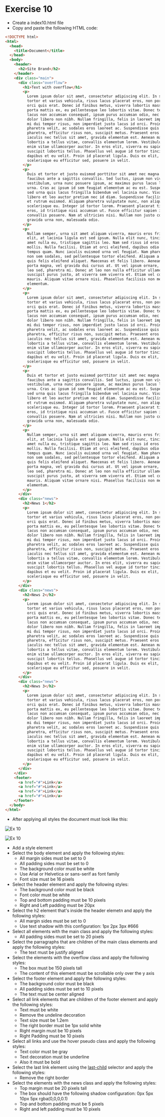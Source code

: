 # Exercise 10

- Create a index10.html file
- Copy and paste the following HTML code:

```html
<!DOCTYPE html>
<html>
  <head>
    <title>Document</title>
  </head>
  <body>
    <header>
      <h2>Site Brand</h2>
    </header>
    <div class="main">
      <div class="overflow">
        <h1>Text with overflow</h1>
        <p>
          Lorem ipsum dolor sit amet, consectetur adipiscing elit. In suscipit,
          tortor et varius vehicula, risus lacus placerat eros, non porta diam
          orci quis erat. Donec id finibus metus, viverra lobortis massa. Duis
          porta mattis ex, eu pellentesque leo lobortis vitae. Donec tempor,
          lacus non accumsan consequat, ipsum purus accumsan odio, nec luctus
          dolor libero non nibh. Nullam fringilla, felis in laoreet imperdiet,
          mi dui tempor risus, non imperdiet justo lacus id orci. Proin pretium
          pharetra velit, ac sodales eros laoreet ac. Suspendisse quis erat
          pharetra, efficitur risus non, suscipit metus. Praesent eros quam,
          iaculis nec tellus sit amet, gravida elementum est. Aenean massa elit,
          lobortis a tellus vitae, convallis elementum lorem. Vestibulum feugiat
          enim vitae ullamcorper auctor. In eros elit, viverra eu sapien in,
          suscipit lobortis tellus. Phasellus vel augue id tortor tincidunt
          dapibus et eu velit. Proin id placerat ligula. Duis ex elit,
          scelerisque eu efficitur sed, posuere in velit.
        </p>
        <p>
          Duis et tortor et justo euismod porttitor sit amet nec magna. Etiam
          faucibus ante a sagittis convallis. Sed luctus, ipsum non viverra
          vestibulum, urna nunc posuere ipsum, ac maximus purus lacus luctus
          urna. Cras ac ipsum id sem feugiat elementum ac eu est. Suspendisse
          sed urna quis lacus fringilla bibendum vel lacinia nunc. Vivamus ut
          libero et leo auctor pretium nec id diam. Suspendisse facilisis nisi
          et rutrum euismod. Aliquam pharetra vulputate nunc, non aliquet urna
          scelerisque eu. Integer id tortor lorem. Praesent placerat tincidunt
          eros, id tristique nisi accumsan ut. Fusce efficitur sapien id
          convallis posuere. Nam at ultricies nisi. Nullam non justo consequat,
          gravida urna non, malesuada odio.
        </p>
        <p>
          Nullam semper, urna sit amet aliquam viverra, mauris eros fringilla
          elit, at lacinia ligula est sed ipsum. Nulla elit nunc, tincidunt sit
          amet nulla eu, tristique sagittis leo. Nam sed risus id eros fringilla
          mollis. Nulla facilisi. Etiam at orci eleifend, dapibus odio quis,
          tempus quam. Nunc iaculis euismod urna vel feugiat. Nam pharetra justo
          non sem sodales, sed pellentesque tortor eleifend. Aliquam a metus
          quis felis eleifend aliquet. Maecenas et felis libero. Aenean cursus
          porta magna, vel gravida dui cursus at. Ut vel ipsum ornare, pretium
          leo sed, pharetra mi. Donec at leo non nulla efficitur ullamcorper. Ut
          suscipit purus justo, at viverra sem viverra et. Etiam vel consequat
          mauris. Aliquam vitae ornare nisi. Phasellus facilisis non metus vitae
          elementum.
        </p>
        <p>
          Lorem ipsum dolor sit amet, consectetur adipiscing elit. In suscipit,
          tortor et varius vehicula, risus lacus placerat eros, non porta diam
          orci quis erat. Donec id finibus metus, viverra lobortis massa. Duis
          porta mattis ex, eu pellentesque leo lobortis vitae. Donec tempor,
          lacus non accumsan consequat, ipsum purus accumsan odio, nec luctus
          dolor libero non nibh. Nullam fringilla, felis in laoreet imperdiet,
          mi dui tempor risus, non imperdiet justo lacus id orci. Proin pretium
          pharetra velit, ac sodales eros laoreet ac. Suspendisse quis erat
          pharetra, efficitur risus non, suscipit metus. Praesent eros quam,
          iaculis nec tellus sit amet, gravida elementum est. Aenean massa elit,
          lobortis a tellus vitae, convallis elementum lorem. Vestibulum feugiat
          enim vitae ullamcorper auctor. In eros elit, viverra eu sapien in,
          suscipit lobortis tellus. Phasellus vel augue id tortor tincidunt
          dapibus et eu velit. Proin id placerat ligula. Duis ex elit,
          scelerisque eu efficitur sed, posuere in velit.
        </p>
        <p>
          Duis et tortor et justo euismod porttitor sit amet nec magna. Etiam
          faucibus ante a sagittis convallis. Sed luctus, ipsum non viverra
          vestibulum, urna nunc posuere ipsum, ac maximus purus lacus luctus
          urna. Cras ac ipsum id sem feugiat elementum ac eu est. Suspendisse
          sed urna quis lacus fringilla bibendum vel lacinia nunc. Vivamus ut
          libero et leo auctor pretium nec id diam. Suspendisse facilisis nisi
          et rutrum euismod. Aliquam pharetra vulputate nunc, non aliquet urna
          scelerisque eu. Integer id tortor lorem. Praesent placerat tincidunt
          eros, id tristique nisi accumsan ut. Fusce efficitur sapien id
          convallis posuere. Nam at ultricies nisi. Nullam non justo consequat,
          gravida urna non, malesuada odio.
        </p>
        <p>
          Nullam semper, urna sit amet aliquam viverra, mauris eros fringilla
          elit, at lacinia ligula est sed ipsum. Nulla elit nunc, tincidunt sit
          amet nulla eu, tristique sagittis leo. Nam sed risus id eros fringilla
          mollis. Nulla facilisi. Etiam at orci eleifend, dapibus odio quis,
          tempus quam. Nunc iaculis euismod urna vel feugiat. Nam pharetra justo
          non sem sodales, sed pellentesque tortor eleifend. Aliquam a metus
          quis felis eleifend aliquet. Maecenas et felis libero. Aenean cursus
          porta magna, vel gravida dui cursus at. Ut vel ipsum ornare, pretium
          leo sed, pharetra mi. Donec at leo non nulla efficitur ullamcorper. Ut
          suscipit purus justo, at viverra sem viverra et. Etiam vel consequat
          mauris. Aliquam vitae ornare nisi. Phasellus facilisis non metus vitae
          elementum.
        </p>
      </div>
      <div class="news">
        <h2>News 1</h2>
        <p>
          Lorem ipsum dolor sit amet, consectetur adipiscing elit. In suscipit,
          tortor et varius vehicula, risus lacus placerat eros, non porta diam
          orci quis erat. Donec id finibus metus, viverra lobortis massa. Duis
          porta mattis ex, eu pellentesque leo lobortis vitae. Donec tempor,
          lacus non accumsan consequat, ipsum purus accumsan odio, nec luctus
          dolor libero non nibh. Nullam fringilla, felis in laoreet imperdiet,
          mi dui tempor risus, non imperdiet justo lacus id orci. Proin pretium
          pharetra velit, ac sodales eros laoreet ac. Suspendisse quis erat
          pharetra, efficitur risus non, suscipit metus. Praesent eros quam,
          iaculis nec tellus sit amet, gravida elementum est. Aenean massa elit,
          lobortis a tellus vitae, convallis elementum lorem. Vestibulum feugiat
          enim vitae ullamcorper auctor. In eros elit, viverra eu sapien in,
          suscipit lobortis tellus. Phasellus vel augue id tortor tincidunt
          dapibus et eu velit. Proin id placerat ligula. Duis ex elit,
          scelerisque eu efficitur sed, posuere in velit.
        </p>
      </div>
      <div class="news">
        <h2>News 2</h2>
        <p>
          Lorem ipsum dolor sit amet, consectetur adipiscing elit. In suscipit,
          tortor et varius vehicula, risus lacus placerat eros, non porta diam
          orci quis erat. Donec id finibus metus, viverra lobortis massa. Duis
          porta mattis ex, eu pellentesque leo lobortis vitae. Donec tempor,
          lacus non accumsan consequat, ipsum purus accumsan odio, nec luctus
          dolor libero non nibh. Nullam fringilla, felis in laoreet imperdiet,
          mi dui tempor risus, non imperdiet justo lacus id orci. Proin pretium
          pharetra velit, ac sodales eros laoreet ac. Suspendisse quis erat
          pharetra, efficitur risus non, suscipit metus. Praesent eros quam,
          iaculis nec tellus sit amet, gravida elementum est. Aenean massa elit,
          lobortis a tellus vitae, convallis elementum lorem. Vestibulum feugiat
          enim vitae ullamcorper auctor. In eros elit, viverra eu sapien in,
          suscipit lobortis tellus. Phasellus vel augue id tortor tincidunt
          dapibus et eu velit. Proin id placerat ligula. Duis ex elit,
          scelerisque eu efficitur sed, posuere in velit.
        </p>
      </div>
      <div class="news">
        <h2>News 3</h2>
        <p>
          Lorem ipsum dolor sit amet, consectetur adipiscing elit. In suscipit,
          tortor et varius vehicula, risus lacus placerat eros, non porta diam
          orci quis erat. Donec id finibus metus, viverra lobortis massa. Duis
          porta mattis ex, eu pellentesque leo lobortis vitae. Donec tempor,
          lacus non accumsan consequat, ipsum purus accumsan odio, nec luctus
          dolor libero non nibh. Nullam fringilla, felis in laoreet imperdiet,
          mi dui tempor risus, non imperdiet justo lacus id orci. Proin pretium
          pharetra velit, ac sodales eros laoreet ac. Suspendisse quis erat
          pharetra, efficitur risus non, suscipit metus. Praesent eros quam,
          iaculis nec tellus sit amet, gravida elementum est. Aenean massa elit,
          lobortis a tellus vitae, convallis elementum lorem. Vestibulum feugiat
          enim vitae ullamcorper auctor. In eros elit, viverra eu sapien in,
          suscipit lobortis tellus. Phasellus vel augue id tortor tincidunt
          dapibus et eu velit. Proin id placerat ligula. Duis ex elit,
          scelerisque eu efficitur sed, posuere in velit.
        </p>
      </div>
    </div>
    <footer>
      <a href="#">Link</a>
      <a href="#">Link</a>
      <a href="#">Link</a>
      <a href="#">Link</a>
    </footer>
  </body>
</html>
```

- After applying all styles the document must look like this:

![Ex 10](../../../resources/exercises/css/results/ex_10.png)

![Ex 10](../../../resources/exercises/css/results/ex_10b.png)

- Add a style element
- Select the body element and apply the following styles:
  - All margin sides must be set to 0
  - All padding sides must be set to 0
  - The background color must be white
  - Use Arial or Helvetica or sans-serif as font family
  - Font size must be 16 pixels
- Select the header element and apply the following styles:
  - The background color must be black
  - Font color must be white
  - Top and bottom padding must be 10 pixels
  - Right and Left padding must be 20px
- Select the h2 element that's inside the header elemetn and apply the following styles:
  - All margin sides must be set to 0
  - Use text shadow with this configuration: 1px 2px 3px #666
- Select all elements with the main class and apply the following styles:
  - All padding sides must be set to 20 pixels
- Select the parragraphs that are children of the main class elements and apply the following styles:
  - The text must be justify aligned
- Select the elements with the overflow class and apply the following styles:
  - The box must be 150 pixels tall
  - The content of this element must be scrollable only over the y axis
- Select the footer element and apply the following styles:
  - The background color must be black
  - All padding sides must be set to 10 pixels
  - The text must be center aligned
- Select all link elements that are children of the footer element and apply the following styles:
  - Text must be white
  - Remove the undeline decoration
  - Text size must be 1.2em
  - The right border must be 1px solid white
  - Right margin must be 10 pixels
  - Right Padding must be 10 pixels
- Select all links and use the hover pseudo class and apply the following styles:
  - Text color must be gray
  - Text decoration must be underline
  - Also it must be bold
- Select the last link element using the [last-child](https://developer.mozilla.org/en-US/docs/Web/CSS/:last-child) selector and apply the following styles:
  - Remove the right border
- Select the elements with the news class and apply the following styles:
  - Top margin must be 20 pixels tall
  - The box should have the following shadow configuration: 0px 5px 10px 5px rgba(0,0,0,0.1)
  - Top and bottom padding must be 5 pixels
  - Right and left padding must be 10 pixels
